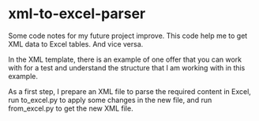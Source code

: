 # xml-to-excel-parser
Some code notes for my future project improve. This code help me to get XML data to Excel tables. And vice versa.

In the XML template, there is an example of one offer that you can work with for a test and understand the structure that I am working with in this example.

As a first step, I prepare an XML file to parse the required content in Excel, run to_excel.py to apply some changes in the new file, and run from_excel.py to get the new XML file.
